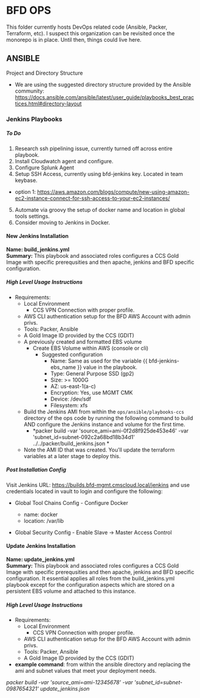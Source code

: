 # __BFD OPS__

This folder currently hosts DevOps related code (Ansible, Packer, Terraform, etc). I suspect this organization can be revisited once the monorepo is in place. Until then, things could live here. 

## ANSIBLE

Project and Directory Structure
- We are using the suggested directory structure provided by the Ansible community: https://docs.ansible.com/ansible/latest/user_guide/playbooks_best_practices.html#directory-layout

### Jenkins Playbooks 
##### To Do
 1. Research ssh pipelining issue, currently turned off across entire playbook. 
 2. Install Cloudwatch agent and configure.
 3. Configure Splunk Agent 
 4. Setup SSH Access, currently using bfd-jenkins key. Located in team keybase. 
   - option 1: https://aws.amazon.com/blogs/compute/new-using-amazon-ec2-instance-connect-for-ssh-access-to-your-ec2-instances/
 5. Automate via groovy the setup of docker name and location in global tools settings.
 6. Consider moving to Jenkins in Docker. 

#### New Jenkins Installation
__Name: build_jenkins.yml__<br>
__Summary:__ This playbook and associated roles configures a CCS Gold Image with specific prerequsities and then apache, jenkins and BFD specific configuration. 

##### High Level Usage Instructions
 - Requirements: 
   - Local Environment 
     - CCS VPN Connection with proper profile. 
    - AWS CLI authentication setup for the BFD AWS Account with admin privs. 
    - Tools: Packer, Ansible
   - A Gold Image ID provided by the CCS (GDIT)
   - A previously created and formatted EBS volume
     - Create EBS Volume within AWS (console or cli)
       - Suggested configuration
         - Name: Same as used for the variable {{ bfd-jenkins-ebs_name }} value in the playbook. 
         - Type: General Purpose SSD (gp2)
         - Size: >= 1000G 
         - AZ: us-east-1(a-c)
         - Encryption: Yes, use MGMT CMK
         - Device: /dev/sdf 
         - Filesystem: xfs 
   - Build the Jenkins AMI from within the `ops/ansible/playbooks-ccs` directory of the ops code by running the following command to build AND configure the Jenkins instance and volume for the first time. 
     - *packer build -var 'source_ami=ami-0f2d8f925de453e46' -var 'subnet_id=subnet-092c2a68bd18b34d1' ../../packer/build_jenkins.json *
   - Note the AMI ID that was created. You'll update the terraform variables at a later stage to deploy this.
   
##### Post Installation Config 
Visit Jenkins URL: https://builds.bfd-mgmt.cmscloud.local/jenkins and use credentials located in vault to login and configure the following:
 - Global Tool Chains Config - Configure Docker
     - name: docker
     - location: /var/lib 

- Global Security Config - Enable Slave -> Master Access Control

#### Update Jenkins Installation 

__Name: update_jenkins.yml__<br>
__Summary:__ This playbook and associated roles configures a CCS Gold Image with specific prerequsities and then apache, jenkins and BFD specific configuration. It essential applies all roles from the build_jenkins.yml playbook except for the configuration aspects which are stored on a persistent EBS volume and attached to this instance. 

##### High Level Usage Instructions
 - Requirements: 
   - Local Environment 
     - CCS VPN Connection with proper profile. 
    - AWS CLI authentication setup for the BFD AWS Account with admin privs. 
    - Tools: Packer, Ansible
   - A Gold Image ID provided by the CCS (GDIT)
 - __example command__: from within the ansible directory and replacing the ami and subnet values that meet your deployment needs. 

*packer build -var 'source_ami=ami-12345678' -var 'subnet_id=subnet-0987654321' update_jenkins.json*
